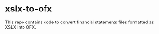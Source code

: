 # xslx-to-ofx
This repo contains code to convert financial statements files formatted as XSLX into OFX.
